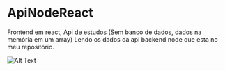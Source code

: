 # ApiNodeReact
Frontend em react, Api de estudos (Sem banco de dados, dados na memória em um array)
Lendo os dados da api backend node que esta no meu repositório.


![Alt Text](https://github.com/almcarvalho/api_in_memory_array_with_node/blob/main/demo/demo.gif)
